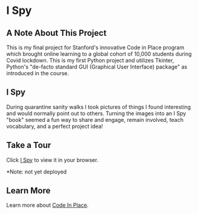 # I Spy
## A Note About This Project
This is my final project for Stanford's innovative Code in Place program which brought online learning to a global 
cohort of 10,000 students during Covid lockdown. This is my first Python project and utilizes Tkinter, Python's 
"de-facto standard GUI (Graphical User Interface) package" as introduced in the course. 

## I Spy
During quarantine sanity walks I took pictures of things I found interesting and would normally point out to others.
Turning the images into an I Spy "book" seemed a fun way to share and engage, remain involved, teach vocabulary, 
and a perfect project idea!

## Take a Tour
Click [I Spy](https://thislinda.github.io/G_Spys/) to view it in your browser.

*Note: not yet deployed

## Learn More
Learn more about [Code In Place](https://www.stanforddaily.com/2020/06/08/code-in-place-makes-cs-accessible-to-thousands-worldwide/).
